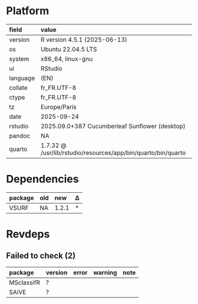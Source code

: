 # Platform

|field    |value                                                         |
|:--------|:-------------------------------------------------------------|
|version  |R version 4.5.1 (2025-06-13)                                  |
|os       |Ubuntu 22.04.5 LTS                                            |
|system   |x86_64, linux-gnu                                             |
|ui       |RStudio                                                       |
|language |(EN)                                                          |
|collate  |fr_FR.UTF-8                                                   |
|ctype    |fr_FR.UTF-8                                                   |
|tz       |Europe/Paris                                                  |
|date     |2025-09-24                                                    |
|rstudio  |2025.09.0+387 Cucumberleaf Sunflower (desktop)                |
|pandoc   |NA                                                            |
|quarto   |1.7.32 @ /usr/lib/rstudio/resources/app/bin/quarto/bin/quarto |

# Dependencies

|package |old |new   |Δ  |
|:-------|:---|:-----|:--|
|VSURF   |NA  |1.2.1 |*  |

# Revdeps

## Failed to check (2)

|package    |version |error |warning |note |
|:----------|:-------|:-----|:-------|:----|
|MSclassifR |?       |      |        |     |
|SAiVE      |?       |      |        |     |

